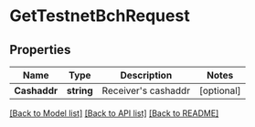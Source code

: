 # GetTestnetBchRequest

## Properties

Name | Type | Description | Notes
------------ | ------------- | ------------- | -------------
**Cashaddr** | **string** | Receiver&#39;s cashaddr | [optional] 

[[Back to Model list]](../README.md#documentation-for-models) [[Back to API list]](../README.md#documentation-for-api-endpoints) [[Back to README]](../README.md)


